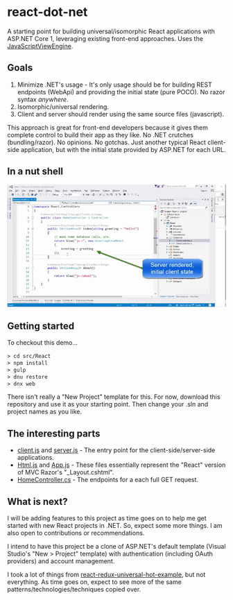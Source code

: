 # react-dot-net
A starting point for building universal/isomorphic React applications with ASP.NET Core 1, leveraging existing front-end approaches. Uses the [JavaScriptViewEngine](https://github.com/pauldotknopf/javascriptviewengine).

## Goals

1. Minimize .NET's usage - It's only usage should be for building REST endpoints (WebApi) and providing the initial state (pure POCO). No razor syntax *anywhere*.
3. Isomorphic/universal rendering.
2. Client and server should render using the same source files (javascript).

This approach is great for front-end developers because it gives them complete control to build their app as they like. No .NET crutches (bundling/razor). No opinions. No gotchas. Just another typical React client-side application, but with the initial state provided by ASP.NET for each URL.

## In a nut shell

![Nutshell](/resources/nutshell.gif)

## Getting started

To checkout this demo...

```
> cd src/React
> npm install
> gulp
> dnu restore
> dnx web
```

There isn't really a "New Project" template for this. For now, download this repository and use it as your starting point. Then change your .sln and project names as you like.

## The interesting parts

- [client.js](https://github.com/pauldotknopf/react-dot-net/blob/master/src/React/Scripts/client.js) and [server.js](https://github.com/pauldotknopf/react-dot-net/blob/master/src/React/Scripts/server.js) - The entry point for the client-side/server-side applications.
- [Html.js](https://github.com/pauldotknopf/react-dot-net/blob/master/src/React/Scripts/helpers/Html.js) and [App.js](https://github.com/pauldotknopf/react-dot-net/blob/master/src/React/Scripts/containers/App/App.js) - These files essentially represent the "React" version of MVC Razor's "_Layout.cshtml".
- [HomeController.cs](https://github.com/pauldotknopf/react-dot-net/blob/master/src/React/Controllers/HomeController.cs) - The endpoints for a each full GET request.

## What is next?

I will be adding features to this project as time goes on to help me get started with new React projects in .NET. So, expect some more things. I am also open to contributions or recommendations.

I intend to have this project be a clone of ASP.NET's default template (Visual Studio's "New > Project" template) with authentication (including OAuth providers) and account management.

I took a lot of things from [react-redux-universal-hot-example](https://github.com/erikras/react-redux-universal-hot-example), but not everything. As time goes on, expect to see more of the same patterns/technologies/techniques copied over.
